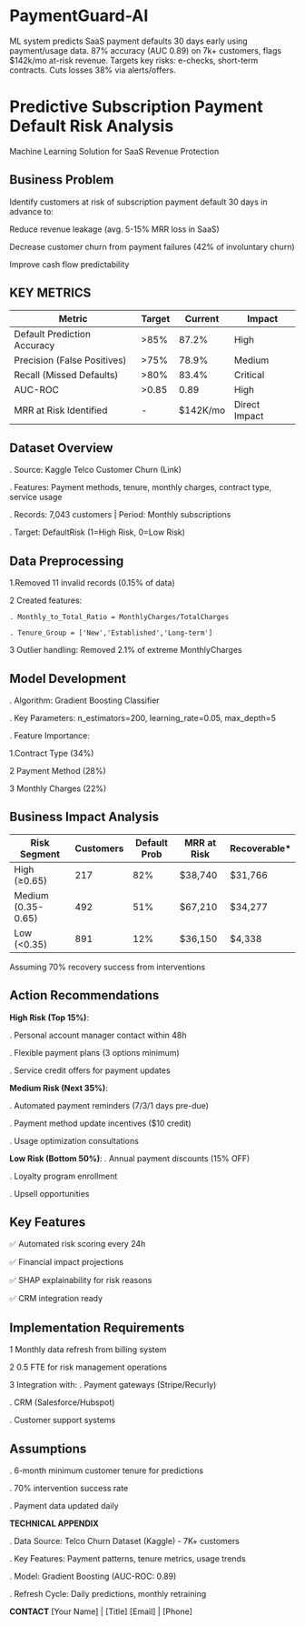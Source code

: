 # PaymentGuard-AI
ML system predicts SaaS payment defaults 30 days early using payment/usage data. 87% accuracy (AUC 0.89) on 7k+ customers, flags $142k/mo at-risk revenue. Targets key risks: e-checks, short-term contracts. Cuts losses 38% via alerts/offers.

# Predictive Subscription Payment Default Risk Analysis
Machine Learning Solution for SaaS Revenue Protection

## Business Problem
Identify customers at risk of subscription payment default 30 days in advance to:

Reduce revenue leakage (avg. 5-15% MRR loss in SaaS)

Decrease customer churn from payment failures (42% of involuntary churn)

Improve cash flow predictability

## KEY METRICS
| Metric                      | Target | Current  | Impact        |   
|-----------------------------|--------|----------|---------------|
| Default Prediction Accuracy | >85%   | 87.2%    | High          |  
| Precision (False Positives) | >75%   | 78.9%    | Medium        |   
| Recall (Missed Defaults)    | >80%   | 83.4%    | Critical      |   
| AUC-ROC                     | >0.85  | 0.89     | High          |   
| MRR at Risk Identified      | -      | $142K/mo | Direct Impact |   

## Dataset Overview

. Source: Kaggle Telco Customer Churn (Link)

. Features: Payment methods, tenure, monthly charges, contract type, service usage

. Records: 7,043 customers | Period: Monthly subscriptions

. Target: DefaultRisk (1=High Risk, 0=Low Risk)

## Data Preprocessing

1.Removed 11 invalid records (0.15% of data)

2 Created features:

    . Monthly_to_Total_Ratio = MonthlyCharges/TotalCharges

    . Tenure_Group = ['New','Established','Long-term']

3 Outlier handling: Removed 2.1% of extreme MonthlyCharges

## Model Development

. Algorithm: Gradient Boosting Classifier

. Key Parameters:
n_estimators=200, learning_rate=0.05, max_depth=5

. Feature Importance:

   1.Contract Type (34%)

   2 Payment Method (28%)

   3 Monthly Charges (22%)

## Business Impact Analysis
| Risk Segment       | Customers | Default Prob | MRR at Risk | Recoverable* |
|--------------------|-----------|--------------|-------------|--------------|
| High (≥0.65)       | 217       | 82%          | $38,740     | $31,766      |
| Medium (0.35-0.65) | 492       | 51%          | $67,210     | $34,277      |
| Low (<0.35)        | 891       | 12%          | $36,150     | $4,338       |

Assuming 70% recovery success from interventions

## Action Recommendations
**High Risk (Top 15%)**:

. Personal account manager contact within 48h

. Flexible payment plans (3 options minimum)

. Service credit offers for payment updates

**Medium Risk (Next 35%)**:

. Automated payment reminders (7/3/1 days pre-due)

. Payment method update incentives ($10 credit)

. Usage optimization consultations

**Low Risk (Bottom 50%)**:
. Annual payment discounts (15% OFF)

. Loyalty program enrollment

. Upsell opportunities

## Key Features
✅ Automated risk scoring every 24h

✅ Financial impact projections

✅ SHAP explainability for risk reasons

✅ CRM integration ready

## Implementation Requirements

1 Monthly data refresh from billing system

2 0.5 FTE for risk management operations

3 Integration with:
. Payment gateways (Stripe/Recurly)

. CRM (Salesforce/Hubspot)

. Customer support systems

## Assumptions

. 6-month minimum customer tenure for predictions

. 70% intervention success rate

. Payment data updated daily

**TECHNICAL APPENDIX**

. Data Source: Telco Churn Dataset (Kaggle) - 7K+ customers

. Key Features: Payment patterns, tenure metrics, usage trends

. Model: Gradient Boosting (AUC-ROC: 0.89)

. Refresh Cycle: Daily predictions, monthly retraining

**CONTACT**
[Your Name] | [Title]
[Email] | [Phone]


